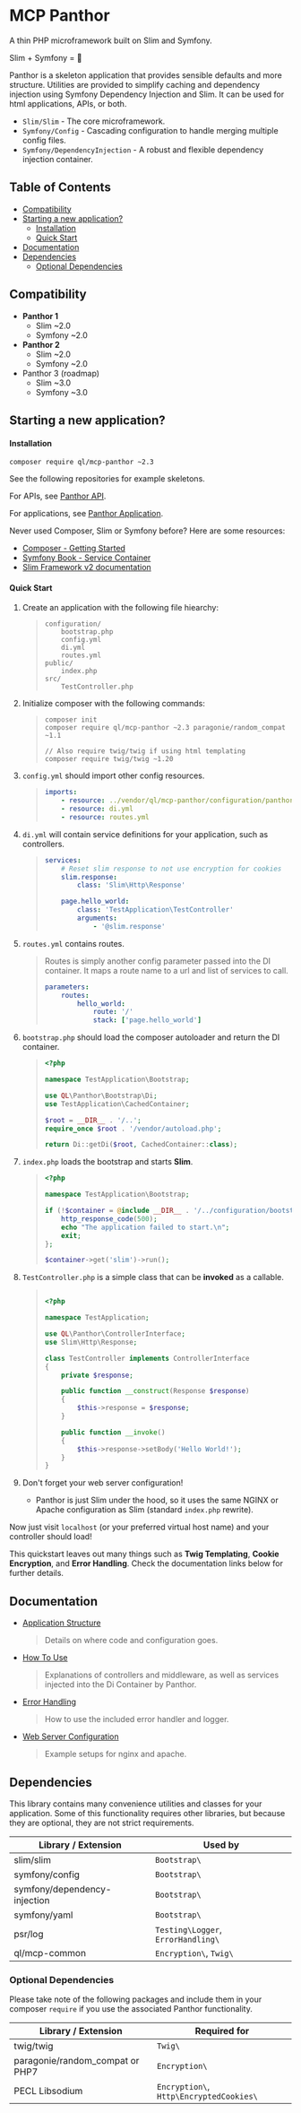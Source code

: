 # MCP Panthor

A thin PHP microframework built on Slim and Symfony.

Slim + Symfony = :revolving_hearts:

Panthor is a skeleton application that provides sensible defaults and more structure. Utilities are provided to
simplify caching and dependency injection using Symfony Dependency Injection and Slim. It can be used for html
applications, APIs, or both.

- `Slim/Slim` - The core microframework.
- `Symfony/Config` - Cascading configuration to handle merging multiple config files.
- `Symfony/DependencyInjection` - A robust and flexible dependency injection container.

## Table of Contents

- [Compatibility](#compatibility)
- [Starting a new application?](#starting-a-new-application)
    - [Installation](#installation)
    - [Quick Start](#quick-start)
- [Documentation](#documentation)
- [Dependencies](#dependencies)
    - [Optional Dependencies](#optional-dependencies)

## Compatibility

- **Panthor 1**
    - Slim ~2.0
    - Symfony ~2.0
- **Panthor 2**
    - Slim ~2.0
    - Symfony ~2.0
- Panthor 3 (roadmap)
    - Slim ~3.0
    - Symfony ~3.0

## Starting a new application?

#### Installation

```
composer require ql/mcp-panthor ~2.3
```

See the following repositories for example skeletons.

For APIs, see [Panthor API](http://git/web-frameworks/panthor-api).

For applications, see [Panthor Application](http://git/web-frameworks/panthor-app).

Never used Composer, Slim or Symfony before? Here are some resources:
- [Composer - Getting Started](https://getcomposer.org/doc/00-intro.md)
- [Symfony Book - Service Container](http://symfony.com/doc/current/book/service_container.html)
- [Slim Framework v2 documentation](http://docs.slimframework.com/)

#### Quick Start

1. Create an application with the following file hiearchy:

   > ```
   > configuration/
   >     bootstrap.php
   >     config.yml
   >     di.yml
   >     routes.yml
   > public/
   >     index.php
   > src/
   >     TestController.php
   > ```

2. Initialize composer with the following commands:

   > ```
   > composer init
   > composer require ql/mcp-panthor ~2.3 paragonie/random_compat ~1.1
   >
   > // Also require twig/twig if using html templating
   > composer require twig/twig ~1.20
   > ```

3. `config.yml` should import other config resources.

    > ```yaml
    > imports:
    >     - resource: ../vendor/ql/mcp-panthor/configuration/panthor.yml
    >     - resource: di.yml
    >     - resource: routes.yml
    > ```

4. `di.yml` will contain service definitions for your application, such as controllers.

    > ```yaml
    > services:
    >     # Reset slim response to not use encryption for cookies
    >     slim.response:
    >         class: 'Slim\Http\Response'
    >
    >     page.hello_world:
    >         class: 'TestApplication\TestController'
    >         arguments:
    >             - '@slim.response'
    > ```

5. `routes.yml` contains routes.

    > Routes is simply another config parameter passed into the DI container. It maps a route name to a url and list of
    > services to call.
    > ```yaml
    > parameters:
    >     routes:
    >         hello_world:
    >             route: '/'
    >             stack: ['page.hello_world']
    > ```

6. `bootstrap.php` should load the composer autoloader and return the DI container.

    > ```php
    > <?php
    >
    > namespace TestApplication\Bootstrap;
    >
    > use QL\Panthor\Bootstrap\Di;
    > use TestApplication\CachedContainer;
    >
    > $root = __DIR__ . '/..';
    > require_once $root . '/vendor/autoload.php';
    >
    > return Di::getDi($root, CachedContainer::class);
    > ```

7. `index.php` loads the bootstrap and starts **Slim**.

    > ```php
    > <?php
    >
    > namespace TestApplication\Bootstrap;
    >
    > if (!$container = @include __DIR__ . '/../configuration/bootstrap.php') {
    >     http_response_code(500);
    >     echo "The application failed to start.\n";
    >     exit;
    > };
    >
    > $container->get('slim')->run();
    > ```

8. `TestController.php` is a simple class that can be **invoked** as a callable.

    > ```php
    >
    > <?php
    >
    > namespace TestApplication;
    >
    > use QL\Panthor\ControllerInterface;
    > use Slim\Http\Response;
    >
    > class TestController implements ControllerInterface
    > {
    >     private $response;
    >
    >     public function __construct(Response $response)
    >     {
    >         $this->response = $response;
    >     }
    >
    >     public function __invoke()
    >     {
    >         $this->response->setBody('Hello World!');
    >     }
    > }
    > ```

8. Don't forget your web server configuration!
   - Panthor is just Slim under the hood, so it uses the same NGINX or Apache configuration as Slim (standard
     `index.php` rewrite).

Now just visit `localhost` (or your preferred virtual host name) and your controller should load!

This quickstart leaves out many things such as **Twig Templating**, **Cookie Encryption**, and **Error Handling**.
Check the documentation links below for further details.

## Documentation

- [Application Structure](docs/APPLICATION_STRUCTURE.md)
  > Details on where code and configuration goes.

- [How To Use](docs/USAGE.md)
  > Explanations of controllers and middleware, as well as services injected into the Di Container by Panthor.

- [Error Handling](docs/ERRORS.md)
  > How to use the included error handler and logger.

- [Web Server Configuration](docs/SERVER.md)
  > Example setups for nginx and apache.

## Dependencies

This library contains many convenience utilities and classes for your application. Some of this functionality requires
other libraries, but because they are optional, they are not strict requirements.

Library / Extension              | Used by
-------------------------------- | -----------
slim/slim                        | `Bootstrap\`
symfony/config                   | `Bootstrap\`
symfony/dependency-injection     | `Bootstrap\`
symfony/yaml                     | `Bootstrap\`
psr/log                          | `Testing\Logger`, `ErrorHandling\`
ql/mcp-common                    | `Encryption\`, `Twig\`

### Optional Dependencies

Please take note of the following packages and include them in your composer `require` if you
use the associated Panthor functionality.

Library / Extension              | Required for
-------------------------------- | -----------
twig/twig                        | `Twig\`
paragonie/random_compat or PHP7  | `Encryption\`
PECL Libsodium                   | `Encryption\`, `Http\EncryptedCookies\`
